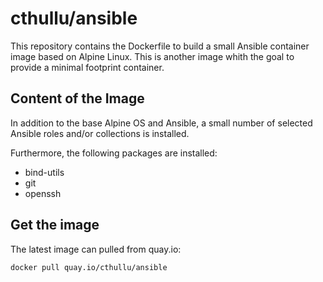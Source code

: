 # cthullu/ansible

This repository contains the Dockerfile to build a small Ansible container image based on
Alpine Linux. This is another image whith the goal to provide a minimal footprint container.

## Content of the Image

In addition to the base Alpine OS and Ansible, a small number of selected Ansible roles
and/or collections is installed.

Furthermore, the following packages are installed:

* bind-utils
* git
* openssh

## Get the image

The latest image can pulled from quay.io:

    docker pull quay.io/cthullu/ansible
